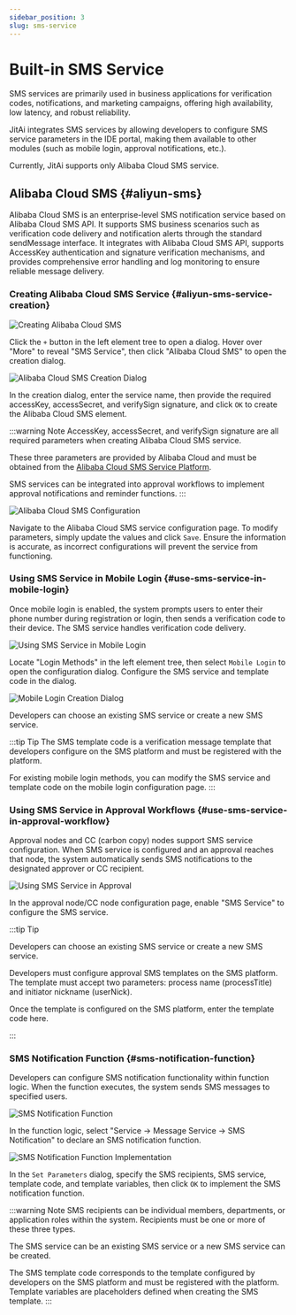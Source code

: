 ```yaml
---
sidebar_position: 3
slug: sms-service
---
```


# Built-in SMS Service
SMS services are primarily used in business applications for verification codes, notifications, and marketing campaigns, offering high availability, low latency, and robust reliability.

JitAi integrates SMS services by allowing developers to configure SMS service parameters in the IDE portal, making them available to other modules (such as mobile login, approval notifications, etc.).

Currently, JitAi supports only Alibaba Cloud SMS service.

## Alibaba Cloud SMS {#aliyun-sms}
Alibaba Cloud SMS is an enterprise-level SMS notification service based on Alibaba Cloud SMS API. It supports SMS business scenarios such as verification code delivery and notification alerts through the standard sendMessage interface. It integrates with Alibaba Cloud SMS API, supports AccessKey authentication and signature verification mechanisms, and provides comprehensive error handling and log monitoring to ensure reliable message delivery.

### Creating Alibaba Cloud SMS Service {#aliyun-sms-service-creation}
![Creating Alibaba Cloud SMS](./img/3/sms_2025-08-28_09-56-36.png)

Click the `+` button in the left element tree to open a dialog. Hover over "More" to reveal "SMS Service", then click "Alibaba Cloud SMS" to open the creation dialog.

![Alibaba Cloud SMS Creation Dialog](./img/3/sms_2025-08-28_09-59-22.png)

In the creation dialog, enter the service name, then provide the required accessKey, accessSecret, and verifySign signature, and click `OK` to create the Alibaba Cloud SMS element.

:::warning Note
AccessKey, accessSecret, and verifySign signature are all required parameters when creating Alibaba Cloud SMS service.

These three parameters are provided by Alibaba Cloud and must be obtained from the [Alibaba Cloud SMS Service Platform](https://help.aliyun.com/zh/sms/).

SMS services can be integrated into approval workflows to implement approval notifications and reminder functions.
:::

![Alibaba Cloud SMS Configuration](./img/3/sms_2025-08-28_10-20-49.png)

Navigate to the Alibaba Cloud SMS service configuration page. To modify parameters, simply update the values and click `Save`. Ensure the information is accurate, as incorrect configurations will prevent the service from functioning.

### Using SMS Service in Mobile Login {#use-sms-service-in-mobile-login}
Once mobile login is enabled, the system prompts users to enter their phone number during registration or login, then sends a verification code to their device. The SMS service handles verification code delivery.

![Using SMS Service in Mobile Login](./img/3/sms_2025-08-28_10-26-48.png)

Locate "Login Methods" in the left element tree, then select `Mobile Login` to open the configuration dialog. Configure the SMS service and template code in the dialog.

![Mobile Login Creation Dialog](./img/3/sms_2025-08-28_10-31-13.png)

Developers can choose an existing SMS service or create a new SMS service.

:::tip Tip
The SMS template code is a verification message template that developers configure on the SMS platform and must be registered with the platform.

For existing mobile login methods, you can modify the SMS service and template code on the mobile login configuration page.
:::

### Using SMS Service in Approval Workflows {#use-sms-service-in-approval-workflow}
Approval nodes and CC (carbon copy) nodes support SMS service configuration. When SMS service is configured and an approval reaches that node, the system automatically sends SMS notifications to the designated approver or CC recipient.

![Using SMS Service in Approval](./img/3/sms_2025-08-28_10-56-19.png)

In the approval node/CC node configuration page, enable "SMS Service" to configure the SMS service.

:::tip Tip

Developers can choose an existing SMS service or create a new SMS service.

Developers must configure approval SMS templates on the SMS platform. The template must accept two parameters: process name (processTitle) and initiator nickname (userNick).

Once the template is configured on the SMS platform, enter the template code here.

:::

### SMS Notification Function {#sms-notification-function}
Developers can configure SMS notification functionality within function logic. When the function executes, the system sends SMS messages to specified users.

![SMS Notification Function](./img/3/sms_2025-08-28_11-17-56.png)

In the function logic, select "Service -> Message Service -> SMS Notification" to declare an SMS notification function.

![SMS Notification Function Implementation](./img/3/sms_2025-08-28_11-21-21.png)

In the `Set Parameters` dialog, specify the SMS recipients, SMS service, template code, and template variables, then click `OK` to implement the SMS notification function.

:::warning Note
SMS recipients can be individual members, departments, or application roles within the system. Recipients must be one or more of these three types.

The SMS service can be an existing SMS service or a new SMS service can be created.

The SMS template code corresponds to the template configured by developers on the SMS platform and must be registered with the platform. Template variables are placeholders defined when creating the SMS template.
:::
